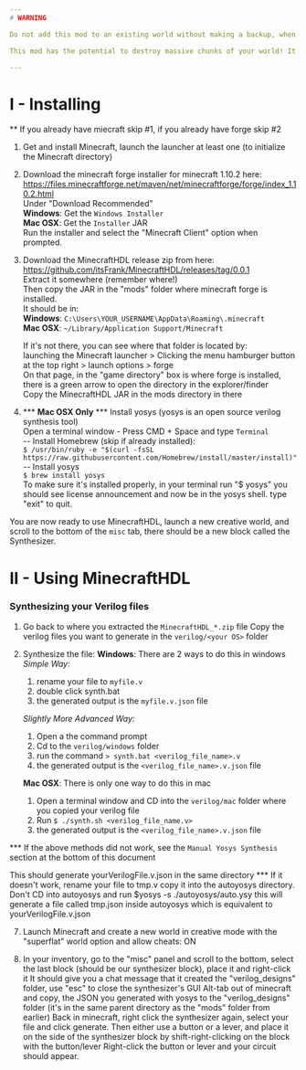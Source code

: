 ```yaml
---
# WARNING

Do not add this mod to an existing world without making a backup, when circuits are generated, the entire volume that the circuit will take up is deleted and there is no way to know the size of the generated circuit before having generated it once.

This mod has the potential to destroy massive chunks of your world! It is intended to be used in creative, superflat worlds that are dedicated specifically to this mod.

---
```

# I - Installing

** If you already have miecraft skip #1, if you already have forge skip #2

1. Get and install Minecraft, launch the launcher at least one (to initialize the Minecraft directory)

2. Download the minecraft forge installer for minecraft 1.10.2 here:   
    https://files.minecraftforge.net/maven/net/minecraftforge/forge/index_1.10.2.html  
    Under "Download Recommended"  
    **Windows**: Get the `Windows Installer`  
    **Mac OSX**: Get the `Installer` JAR  
    Run the installer and select the "Minecraft Client" option when prompted.  

3. Download the MinecraftHDL release zip from here:  
    https://github.com/itsFrank/MinecraftHDL/releases/tag/0.0.1  
    Extract it somewhere (remember where!)  
    Then copy the JAR in the "mods" folder where minecraft forge is installed.  
    It should be in:  
    **Windows**: `C:\Users\YOUR_USERNAME\AppData\Roaming\.minecraft`  
    **Mac OSX**: `~/Library/Application Support/Minecraft`  

    If it's not there, you can see where that folder is located by:  
    launching the Minecraft launcher >  Clicking the menu hamburger button at the top right >   launch options > forge  
    On that page, in the "game directory" box is where forge is installed, there is a green arrow to open the directory in the explorer/finder  
    Copy the MinecraftHDL JAR in the mods directory in there  

4. *** **Mac OSX Only** *** Install yosys (yosys is an open source verilog synthesis tool)  
    Open a terminal window - Press CMD + Space and type `Terminal`  
    -- Install Homebrew (skip if already installed):  
    `$ /usr/bin/ruby -e "$(curl -fsSL https://raw.githubusercontent.com/Homebrew/install/master/install)"`  
    -- Install yosys  
    `$ brew install yosys`  
    To make sure it's installed properly, in your terminal run "$ yosys" you should see license announcement and now be in the yosys shell. type "exit" to quit.  


You are now ready to use MinecraftHDL, launch a new creative world, and scroll to the bottom of the `misc` tab, there should be a new block called the Synthesizer.

# II - Using MinecraftHDL

### Synthesizing your Verilog files

1. Go back to where you extracted the `MinecraftHDL_*.zip` file
Copy the verilog files you want to generate in the `verilog/<your OS>` folder

2. Synthesize the file:
**Windows**:
There are 2 ways to do this in windows
*Simple Way*:
    1. rename your file to `myfile.v`
    2. double click synth.bat
    3. the generated output is the `myfile.v.json` file

    *Slightly More Advanced Way:*
    1. Open a the command prompt
    2. Cd to the `verilog/windows` folder
    3. run the command `> synth.bat <verilog_file_name>.v`
    4. the generated output is the `<verilog_file_name>.v.json` file

    **Mac OSX**:
    There is only one way to do this in mac
    1. Open a terminal window and CD into the `verilog/mac` folder where you copied your verilog file
    2. Run `$ ./synth.sh <verilog_file_name.v>`
    3. the generated output is the `<verilog_file_name>.v.json` file
    
    
 *** If the above methods did not work, see the `Manual Yosys Synthesis` section at the bottom of this document 

This should generate yourVerilogFile.v.json in the same directory
*** If it doesn't work, rename your file to tmp.v copy it into the autoyosys directory. Don't CD into autoyosys and run $yosys -s ./autoyosys/auto.ysy
        this will generate a file called tmp.json inside autoyosys which is equivalent to yourVerilogFile.v.json

7. Launch Minecraft and create a new world in creative mode with the "superflat" world option and allow cheats: ON

8. In your inventory, go to the "misc" panel and scroll to the bottom, select the last block (should be our synthesizer block), place it and right-click it
It should give you a chat message that it created the "verilog_designs" folder, use "esc" to close the synthesizer's GUI
Alt-tab out of minecraft and copy, the JSON you generated with yosys to the "verilog_designs" folder (it's in the same parent directory as the "mods" folder from earlier)
Back in minecraft, right click the synthesizer again, select your file and click generate.
Then either use a button or a lever, and place it on the side of the synthesizer block by shift-right-clicking on the block with the button/lever
Right-click the button or lever and your circuit should appear.
